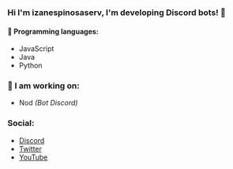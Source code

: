 ### Hi I'm izanespinosaserv, I'm developing Discord bots! 🎉

#### 🔧 Programming languages:
- JavaScript
- Java
- Python

### 🤖 I am working on:
- Nod *(Bot Discord)*


### Social: </br>
- [Discord](https://discord.com/users/510747520369033228)<br>
- [Twitter](https://twitter.com/Izanesp06)<br>
- [YouTube](https://www.youtube.com/channel/UC2e07HDGVuUmoWagkMj_g2w)<br>
<!---
<br>
<a href="https://github.com/izanEsp06">
  <img align="center" src="https://github-readme-stats.vercel.app/api/top-langs/?username=Izanesp06&theme=dracula&hide_langs_below=1" />
</a>-->
